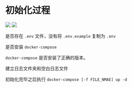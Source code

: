 # 初始化过程

[![](https://img.shields.io/badge/AD-%E8%85%BE%E8%AE%AF%E4%BA%91%E5%AE%B9%E5%99%A8%E6%9C%8D%E5%8A%A1-blue.svg)](https://cloud.tencent.com/redirect.php?redirect=10058&cps_key=3a5255852d5db99dcd5da4c72f05df61) [![](https://img.shields.io/badge/Support-%E8%85%BE%E8%AE%AF%E4%BA%91%E8%87%AA%E5%AA%92%E4%BD%93-brightgreen.svg)](https://cloud.tencent.com/developer/support-plan?invite_code=13vokmlse8afh)

是否存在 `.env` 文件，没有将 `.env.example` 复制为 `.env`

是否安装 `docker-compose`

`docker-compose` 是否安装了正确的版本。

建立日志文件夹和空白日志文件

初始化完毕之后执行 `docker-compose [-f FILE_NMAE] up -d`
